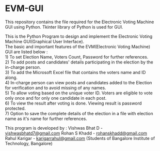 # EVM-GUI
This repository contains the file required for the Electronic Voting Machine GUI using Python. Tkinter library of Python is used for GUI.

This is the Python Program to design and implement the Electronic Voting Machine GUI(Graphical User Interface).\
The basic and important features of the EVM(Electronic Voting Machine) GUI are listed below :\
    1) To set Election Name, Voters Count, Password for further references.    
    2) To add posts and candidates' details participating in the election by the in-charge person.\
    3) To add the Microsoft Excel file that contains the voters name and ID along.\
    4) In-charge person can view posts and candidates added to the Election for verification and to avoid missing of any names.\
    5) To allow voting based on the unique voter ID. Voters are eligible to vote only once and for only one candidate in each post.\
    6) To view the result after voting is done. Viewing result is password protected.\
    7) Option to save the complete details of the election in a file with election name as it's name for further references.


This program is developed by :
    Vishwas Bhat D - vishwasbhatd7@gmail.com
    Rohan S Khadd  - rohanskhadd@gmail.com
    Rahul Karigar  - karigarrahul@gmail.com
(Students of Bangalore Institute of Technology, Bangalore) 
